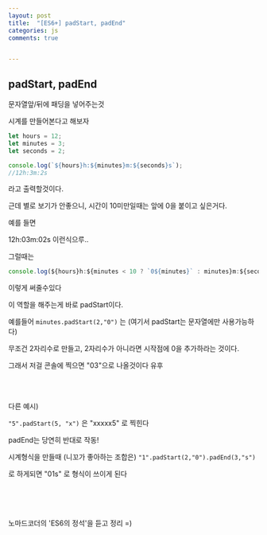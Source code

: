 ```yaml
---
layout: post
title:  "[ES6+] padStart, padEnd"
categories: js 
comments: true


---
```


## padStart, padEnd

문자열앞/뒤에 패딩을 넣어주는것



시계를 만들어본다고 해보자

~~~javascript
let hours = 12;
let minutes = 3;
let seconds = 2;

console.log(`${hours}h:${minutes}m:${seconds}s`);
//12h:3m:2s
~~~

라고 출력할것이다.

근데 별로 보기가 안좋으니, 시간이 10미만일때는 앞에 0을 붙이고 싶은거다.

예를 들면

12h:03m:02s 이런식으루..

그럴때는

~~~javascript
console.log(${hours}h:${minutes < 10 ? `0${minutes}` : minutes}m:${seconds}s)
~~~

이렇게 써줄수있다

이 역할을 해주는게 바로 padStart이다.

예를들어 `minutes.padStart(2,"0")` 는 (여기서 padStart는 문자열에만 사용가능하다)

무조건 2자리수로 만들고, 2자리수가 아니라면 시작점에 0을 추가하라는 것이다.

그래서 저걸 콘솔에 찍으면 "03"으로 나올것이다 유후



<br>

<Br>

다른 예시)

`"5".padStart(5, "x")` 은 "xxxxx5" 로 찍힌다

padEnd는 당연히 반대로 작동!

시계형식을 만들때 (니꼬가 좋아하는 조합은) `"1".padStart(2,"0").padEnd(3,"s")`

로 하게되면 "01s" 로 형식이 쓰이게 된다

<Br>

<br>

<Br>

노마드코더의 'ES6의 정석'을 듣고 정리 =)











